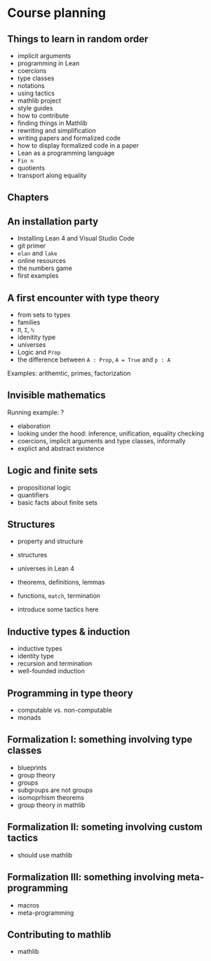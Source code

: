 # Course planning

## Things to learn in random order

* implicit arguments
* programming in Lean
* coercions
* type classes
* notations
* using tactics
* mathlib project
* style guides
* how to contribute
* finding things in Mathlib
* rewriting and simplification
* writing papers and formalized code
* how to display formalized code in a paper
* Lean as a programming language
* `Fin n`
* quotients
* transport along equality

## Chapters

## An installation party

* Installing Lean 4 and Visual Studio Code
* git primer
* `elan` and `lake`
* online resources
* the numbers game
* first examples

## A first encounter with type theory

* from sets to types
* families
* `Π`, `Σ`, `ℕ`
* idenitity type
* universes
* Logic and `Prop`
* the difference between `A : Prop`, `A = True` and `p : A`

Examples: arithemtic, primes, factorization

## Invisible mathematics

Running example: ?

* elaboration
* looking under the hood: inference, unification, equality checking
* coercions, implicit arguments and type classes, informally
* explict and abstract existence

## Logic and finite sets

* propositional logic
* quantifiers
* basic facts about finite sets


## Structures

* property and structure
* structures
* universes in Lean 4
* theorems, definitions, lemmas
* functions, `match`, termination

* introduce some tactics here

## Inductive types & induction

* inductive types
* identity type
* recursion and termination
* well-founded induction

## Programming in type theory

* computable vs. non-computable
* monads

## Formalization I: something involving type classes

* blueprints
* group theory
* groups
* subgroups are not groups
* isomoprhism theorems
* group theory in mathlib

## Formalization II: someting involving custom tactics

* should use mathlib

## Formalization III: something involving meta-programming

* macros
* meta-programming


## Contributing to mathlib

* mathlib
